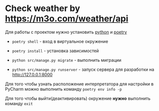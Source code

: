 # Check weather by https://m3o.com/weather/api


Для работы с проектом нужно установить [python](http://python.org) и 
[poetry](https://python-poetry.org/)

- `poetry shell` - вход в виртуальное окружение

- `poetry install` - установка зависимостей

- `python src/manage.py migrate` - выполнить миграции

- `python src/manage.py runserver` - запуск сервера для разработки на http://127.0.0.1:8000

Для того чтобы узнать расположение интерпретатора для настройки в PyCharm можно выполнить
команду `poetry env info -p`

Для того чтобы выйти(деактивировать) окружение **нужно** выполнить команду `exit`
